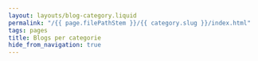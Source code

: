 ```yaml
---
layout: layouts/blog-category.liquid
permalink: "/{{ page.filePathStem }}/{{ category.slug }}/index.html"
tags: pages
title: Blogs per categorie
hide_from_navigation: true
---
```

